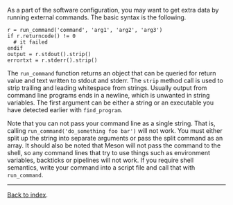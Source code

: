 As a part of the software configuration, you may want to get extra data by running external commands. The basic syntax is the following.

    r = run_command('command', 'arg1', 'arg2', 'arg3')
    if r.returncode() != 0
      # it failed
    endif
    output = r.stdout().strip()
    errortxt = r.stderr().strip()

The `run_command` function returns an object that can be queried for return value and text written to stdout and stderr. The `strip` method call is used to strip trailing and leading whitespace from strings. Usually output from command line programs ends in a newline, which is unwanted in string variables. The first argument can be either a string or an executable you have detected earlier with `find_program`.

Note that you can not pass your command line as a single string. That is, calling `run_command('do_something foo bar')` will not work. You must either split up the string into separate arguments or pass the split command as an array. It should also be noted that Meson will not pass the command to the shell, so any command lines that try to use things such as environment variables, backticks or pipelines will not work. If you require shell semantics, write your command into a script file and call that with `run_command`.

---

[Back to index](Manual).